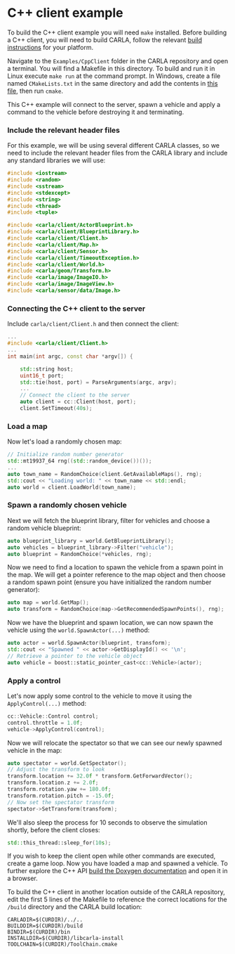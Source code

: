 # C++ client example

To build the C++ client example you will need `make` installed. Before building a C++ client, you will need to build CARLA, follow the relevant [build instructions](build_carla.md) for your platform. 

Navigate to the `Examples/CppClient` folder in the CARLA repository and open a terminal. You will find a Makefile in this directory. To build and run it in Linux execute `make run` at the command prompt. In Windows, create a file named `CMakeLists.txt` in the same directory and add the contents in [this file](cpp_client_cmake_windows.md), then run `cmake`.

This C++ example will connect to the server, spawn a vehicle and apply a command to the vehicle before destroying it and terminating. 

### Include the relevant header files

For this example, we will be using several different CARLA classes, so we need to include the relevant header files from the CARLA library and include any standard libraries we will use:

```cpp
#include <iostream>
#include <random>
#include <sstream>
#include <stdexcept>
#include <string>
#include <thread>
#include <tuple>

#include <carla/client/ActorBlueprint.h>
#include <carla/client/BlueprintLibrary.h>
#include <carla/client/Client.h>
#include <carla/client/Map.h>
#include <carla/client/Sensor.h>
#include <carla/client/TimeoutException.h>
#include <carla/client/World.h>
#include <carla/geom/Transform.h>
#include <carla/image/ImageIO.h>
#include <carla/image/ImageView.h>
#include <carla/sensor/data/Image.h>

```

### Connecting the C++ client to the server

Include `carla/client/Client.h` and then connect the client:

```cpp
...
#include <carla/client/Client.h>
...
int main(int argc, const char *argv[]) {

    std::string host;
    uint16_t port;
    std::tie(host, port) = ParseArguments(argc, argv);
    ...
    // Connect the client to the server
    auto client = cc::Client(host, port);
    client.SetTimeout(40s);
```

### Load a map

Now let's load a randomly chosen map:

```cpp
// Initialize random number generator
std::mt19937_64 rng((std::random_device())());
...
auto town_name = RandomChoice(client.GetAvailableMaps(), rng);
std::cout << "Loading world: " << town_name << std::endl;
auto world = client.LoadWorld(town_name);
```

### Spawn a randomly chosen vehicle

Next we will fetch the blueprint library, filter for vehicles and choose a random vehicle blueprint:

```cpp
auto blueprint_library = world.GetBlueprintLibrary();
auto vehicles = blueprint_library->Filter("vehicle");
auto blueprint = RandomChoice(*vehicles, rng);
```

Now we need to find a location to spawn the vehicle from a spawn point in the map. We will get a pointer reference to the map object and then choose a random spawn point (ensure you have initialized the random number generator):

```cpp
auto map = world.GetMap();
auto transform = RandomChoice(map->GetRecommendedSpawnPoints(), rng);
```

Now we have the blueprint and spawn location, we can now spawn the vehicle using the `world.SpawnActor(...)` method:

```cpp
auto actor = world.SpawnActor(blueprint, transform);
std::cout << "Spawned " << actor->GetDisplayId() << '\n';
// Retrieve a pointer to the vehicle object
auto vehicle = boost::static_pointer_cast<cc::Vehicle>(actor);
```

### Apply a control

Let's now apply some control to the vehicle to move it using the `ApplyControl(...)` method:

```cpp
cc::Vehicle::Control control;
control.throttle = 1.0f;
vehicle->ApplyControl(control);
```

Now we will relocate the spectator so that we can see our newly spawned vehicle in the map:

```cpp
auto spectator = world.GetSpectator();
// Adjust the transform to look 
transform.location += 32.0f * transform.GetForwardVector();
transform.location.z += 2.0f;
transform.rotation.yaw += 180.0f;
transform.rotation.pitch = -15.0f;
// Now set the spectator transform
spectator->SetTransform(transform);
```

We'll also sleep the process for 10 seconds to observe the simulation shortly, before the client closes:


```cpp
std::this_thread::sleep_for(10s);

```

If you wish to keep the client open while other commands are executed, create a game loop. Now you have loaded a map and spawned a vehicle. To further explore the C++ API [build the Doxygen documentation](ref_cpp.md#c-documentation) and open it in a browser. 

To build the C++ client in another location outside of the CARLA repository, edit the first 5 lines of the Makefile to reference the correct locations for the `/build` directory and the CARLA build location:

```make
CARLADIR=$(CURDIR)/../..
BUILDDIR=$(CURDIR)/build
BINDIR=$(CURDIR)/bin
INSTALLDIR=$(CURDIR)/libcarla-install
TOOLCHAIN=$(CURDIR)/ToolChain.cmake
```







